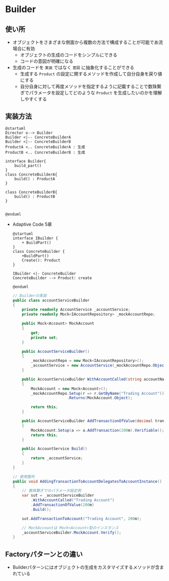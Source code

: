 # Builder

## 使い所

- オブジェクトをさまざまな側面から複数の方法で構成することが可能であ流場合に有効
    - オブジェクトの生成のコードをシンプルにできる
    - コードの意図が明確になる
- 生成のコードを `実装` ではなく `意図` に抽象化することができる
    - 生成する `Product` の設定に関するメソッドを作成して自分自身を戻り値にする
    - 自分自身に対して再度メソッドを指定するように記載することで数珠繋ぎでパラメータを設定してどのような `Product` を生成したいのかを理解しやすくする

## 実装方法

```plantuml
@startuml
Director o--> Builder
Builder <|-- ConcreteBuilderA
Builder <|-- ConcreteBuilderB
ProductA <.. ConcreteBuilderA : 生成
ProductB <.. ConcreteBuilderB : 生成

interface Builder{
    build_part()
}
class ConcreteBuilderA{
    build() : ProductA
}

class ConcreteBuilderB{
    build() : ProductB
}


@enduml
```

- Adaptive Code 5章

    ```plantuml
    @startuml
    interface IBuilder {
        + BuildPart()
    }
    class ConcreteBuilder {
        +BuildPart()
        Create(): Product
    }

    IBuilder <|- ConcreteBuilder
    ConcreteBuilder --> Product: create

    @enduml
    ```

    ```csharp
    // Builderの実装
    public class accountServiceBuilder
    {
        private readonly AccountService _accountService;
        private readonly Mock<IAccountRepository> _mockAccountRepo;

        public Mock<Account> MockAccount
        {
            get;
            private set;
        }

        public AccountServiceBuilder()
        {
            _mockAccountRepo = new Mock<IAccountRepository>();
            _accountService = new AccountService(_mockAccountRepo.Object);
        }

        public AccountServiceBuilder WithAccountCalled(string accountName)
        {
            MockAccount = new Mock<Account>();
            _mockAccountRepo.Setup(r => r.GetByName("Trading Account"))
                            .Returns(MockAccount.Object);

            return this;
        }

        public AccountServiceBuilder AddTransactionOfValue(decimal transactionValue)
        {
            MockAccount.Setup(a => a.AddTransaction(200m).Verifiable();)
            return this;
        }

        public AccountService Build()
        {
            return _accountService;
        }
    }

    // 使用箇所
    public void AddingTransactionToAccountDelegatesToAccountInstance()
    {
        // 数珠繋ぎでのパラメータ設定例
        var sut = _accountServiceBuilder
            .WithAccountCalled("Trading Account")
            .AddTransactionOfValue(200m)
            .Build();

        sut.AddTransactionToAccount("Trading Account", 200m);

        // MockAccountは Mock<Account>型のインスタンス
        _accountServiceBuilder.MockAccount.Verify();
    }

    ```

## Factoryパターンとの違い

- Builderパターンにはオブジェクトの生成をカスタマイズするメソッドが含まれている
